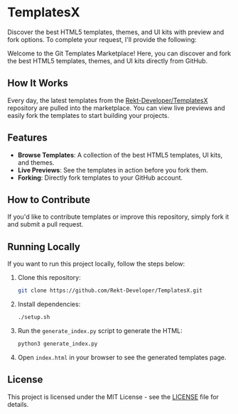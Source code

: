 # TemplatesX
Discover the best HTML5 templates, themes, and UI kits with preview and fork options.
To complete your request, I'll provide the following:

Welcome to the Git Templates Marketplace! Here, you can discover and fork the best HTML5 templates, themes, and UI kits directly from GitHub.

## How It Works

Every day, the latest templates from the [Rekt-Developer/TemplatesX](https://github.com/Rekt-Developer/TemplatesX) repository are pulled into the marketplace. You can view live previews and easily fork the templates to start building your projects.

## Features

- **Browse Templates**: A collection of the best HTML5 templates, UI kits, and themes.
- **Live Previews**: See the templates in action before you fork them.
- **Forking**: Directly fork templates to your GitHub account.

## How to Contribute

If you'd like to contribute templates or improve this repository, simply fork it and submit a pull request.

## Running Locally

If you want to run this project locally, follow the steps below:

1. Clone this repository:
   ```bash
   git clone https://github.com/Rekt-Developer/TemplatesX.git
   ```

2. Install dependencies:
   ```bash
   ./setup.sh
   ```

3. Run the `generate_index.py` script to generate the HTML:
   ```bash
   python3 generate_index.py
   ```

4. Open `index.html` in your browser to see the generated templates page.

## License

This project is licensed under the MIT License - see the [LICENSE](LICENSE) file for details.
